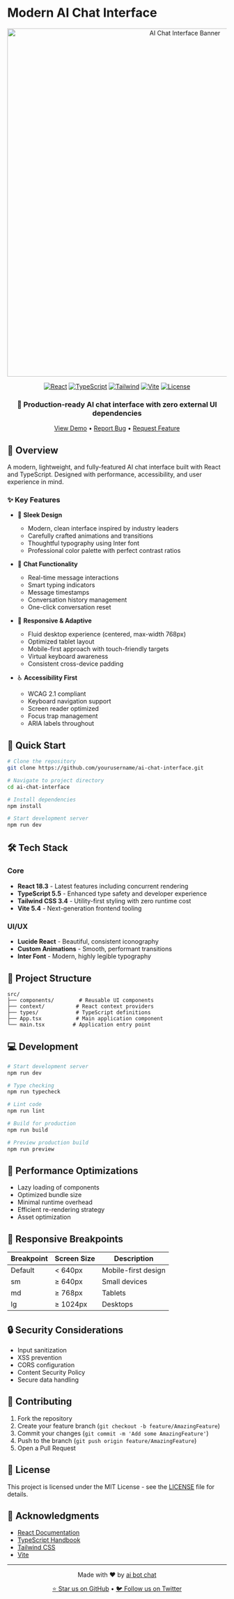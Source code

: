 # Modern AI Chat Interface

<div align="center">
  <img src="https://images.pexels.com/photos/8386440/pexels-photo-8386440.jpeg?auto=compress&cs=tinysrgb&w=1260&h=750&dpr=2" alt="AI Chat Interface Banner" width="800"/>

  [![React](https://img.shields.io/badge/React-18.3-61DAFB?logo=react&logoColor=white&style=for-the-badge)](https://reactjs.org)
  [![TypeScript](https://img.shields.io/badge/TypeScript-5.5-3178C6?logo=typescript&logoColor=white&style=for-the-badge)](https://www.typescriptlang.org)
  [![Tailwind](https://img.shields.io/badge/Tailwind-3.4-38B2AC?logo=tailwind-css&logoColor=white&style=for-the-badge)](https://tailwindcss.com)
  [![Vite](https://img.shields.io/badge/Vite-5.4-646CFF?logo=vite&logoColor=white&style=for-the-badge)](https://vitejs.dev)
  [![License](https://img.shields.io/badge/License-MIT-yellow.svg?style=for-the-badge)](https://opensource.org/licenses/MIT)
</div>

<div align="center">
  <h3>🚀 Production-ready AI chat interface with zero external UI dependencies</h3>
  
  [View Demo](https://effortless-jelly-0a9e72.netlify.app) • [Report Bug](https://github.com/yourusername/ai-chat-interface/issues) • [Request Feature](https://github.com/dipeshdarks/ai-chat-interface/issues)
</div>

## 🌟 Overview

A modern, lightweight, and fully-featured AI chat interface built with React and TypeScript. Designed with performance, accessibility, and user experience in mind.

### ✨ Key Features

- 🎨 **Sleek Design**
  - Modern, clean interface inspired by industry leaders
  - Carefully crafted animations and transitions
  - Thoughtful typography using Inter font
  - Professional color palette with perfect contrast ratios

- 💬 **Chat Functionality**
  - Real-time message interactions
  - Smart typing indicators
  - Message timestamps
  - Conversation history management
  - One-click conversation reset

- 📱 **Responsive & Adaptive**
  - Fluid desktop experience (centered, max-width 768px)
  - Optimized tablet layout
  - Mobile-first approach with touch-friendly targets
  - Virtual keyboard awareness
  - Consistent cross-device padding

- ♿ **Accessibility First**
  - WCAG 2.1 compliant
  - Keyboard navigation support
  - Screen reader optimized
  - Focus trap management
  - ARIA labels throughout

## 🚀 Quick Start

```bash
# Clone the repository
git clone https://github.com/yourusername/ai-chat-interface.git

# Navigate to project directory
cd ai-chat-interface

# Install dependencies
npm install

# Start development server
npm run dev
```

## 🛠️ Tech Stack

### Core
- **React 18.3** - Latest features including concurrent rendering
- **TypeScript 5.5** - Enhanced type safety and developer experience
- **Tailwind CSS 3.4** - Utility-first styling with zero runtime cost
- **Vite 5.4** - Next-generation frontend tooling

### UI/UX
- **Lucide React** - Beautiful, consistent iconography
- **Custom Animations** - Smooth, performant transitions
- **Inter Font** - Modern, highly legible typography

## 📖 Project Structure

```
src/
├── components/        # Reusable UI components
├── context/          # React context providers
├── types/            # TypeScript definitions
├── App.tsx           # Main application component
└── main.tsx         # Application entry point
```

## 💻 Development

```bash
# Start development server
npm run dev

# Type checking
npm run typecheck

# Lint code
npm run lint

# Build for production
npm run build

# Preview production build
npm run preview
```

## 🎯 Performance Optimizations

- Lazy loading of components
- Optimized bundle size
- Minimal runtime overhead
- Efficient re-rendering strategy
- Asset optimization

## 📱 Responsive Breakpoints

| Breakpoint | Screen Size | Description |
|------------|-------------|-------------|
| Default    | < 640px     | Mobile-first design |
| sm         | ≥ 640px     | Small devices |
| md         | ≥ 768px     | Tablets |
| lg         | ≥ 1024px    | Desktops |

## 🔒 Security Considerations

- Input sanitization
- XSS prevention
- CORS configuration
- Content Security Policy
- Secure data handling

## 🤝 Contributing

1. Fork the repository
2. Create your feature branch (`git checkout -b feature/AmazingFeature`)
3. Commit your changes (`git commit -m 'Add some AmazingFeature'`)
4. Push to the branch (`git push origin feature/AmazingFeature`)
5. Open a Pull Request

## 📄 License

This project is licensed under the MIT License - see the [LICENSE](LICENSE) file for details.

## 🙏 Acknowledgments

- [React Documentation](https://react.dev)
- [TypeScript Handbook](https://www.typescriptlang.org/docs)
- [Tailwind CSS](https://tailwindcss.com)
- [Vite](https://vitejs.dev)

---

<div align="center">
  <p>Made with ❤️ by <a href="https://github.com/dipeshdarks/ai-chat-bot.git">ai bot chat</a></p>
  <p>
    <a href="https://github.com/dipeshdarks/ai-chat-bot.git">⭐ Star us on GitHub</a> •
    <a href="https://twitter.com/dipdarks">🐦 Follow us on Twitter</a>
  </p>
</div>
